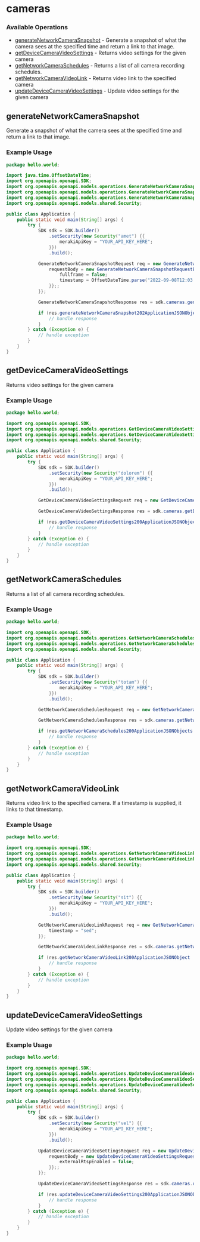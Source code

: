 # cameras

### Available Operations

* [generateNetworkCameraSnapshot](#generatenetworkcamerasnapshot) - Generate a snapshot of what the camera sees at the specified time and return a link to that image.
* [getDeviceCameraVideoSettings](#getdevicecameravideosettings) - Returns video settings for the given camera
* [getNetworkCameraSchedules](#getnetworkcameraschedules) - Returns a list of all camera recording schedules.
* [getNetworkCameraVideoLink](#getnetworkcameravideolink) - Returns video link to the specified camera
* [updateDeviceCameraVideoSettings](#updatedevicecameravideosettings) - Update video settings for the given camera

## generateNetworkCameraSnapshot

Generate a snapshot of what the camera sees at the specified time and return a link to that image.

### Example Usage

```java
package hello.world;

import java.time.OffsetDateTime;
import org.openapis.openapi.SDK;
import org.openapis.openapi.models.operations.GenerateNetworkCameraSnapshotRequest;
import org.openapis.openapi.models.operations.GenerateNetworkCameraSnapshotRequestBody;
import org.openapis.openapi.models.operations.GenerateNetworkCameraSnapshotResponse;
import org.openapis.openapi.models.shared.Security;

public class Application {
    public static void main(String[] args) {
        try {
            SDK sdk = SDK.builder()
                .setSecurity(new Security("amet") {{
                    merakiApiKey = "YOUR_API_KEY_HERE";
                }})
                .build();

            GenerateNetworkCameraSnapshotRequest req = new GenerateNetworkCameraSnapshotRequest("tempore", "accusamus") {{
                requestBody = new GenerateNetworkCameraSnapshotRequestBody() {{
                    fullframe = false;
                    timestamp = OffsetDateTime.parse("2022-09-08T12:03:15.868Z");
                }};;
            }};            

            GenerateNetworkCameraSnapshotResponse res = sdk.cameras.generateNetworkCameraSnapshot(req);

            if (res.generateNetworkCameraSnapshot202ApplicationJSONObject != null) {
                // handle response
            }
        } catch (Exception e) {
            // handle exception
        }
    }
}
```

## getDeviceCameraVideoSettings

Returns video settings for the given camera

### Example Usage

```java
package hello.world;

import org.openapis.openapi.SDK;
import org.openapis.openapi.models.operations.GetDeviceCameraVideoSettingsRequest;
import org.openapis.openapi.models.operations.GetDeviceCameraVideoSettingsResponse;
import org.openapis.openapi.models.shared.Security;

public class Application {
    public static void main(String[] args) {
        try {
            SDK sdk = SDK.builder()
                .setSecurity(new Security("dolorem") {{
                    merakiApiKey = "YOUR_API_KEY_HERE";
                }})
                .build();

            GetDeviceCameraVideoSettingsRequest req = new GetDeviceCameraVideoSettingsRequest("sapiente");            

            GetDeviceCameraVideoSettingsResponse res = sdk.cameras.getDeviceCameraVideoSettings(req);

            if (res.getDeviceCameraVideoSettings200ApplicationJSONObject != null) {
                // handle response
            }
        } catch (Exception e) {
            // handle exception
        }
    }
}
```

## getNetworkCameraSchedules

Returns a list of all camera recording schedules.

### Example Usage

```java
package hello.world;

import org.openapis.openapi.SDK;
import org.openapis.openapi.models.operations.GetNetworkCameraSchedulesRequest;
import org.openapis.openapi.models.operations.GetNetworkCameraSchedulesResponse;
import org.openapis.openapi.models.shared.Security;

public class Application {
    public static void main(String[] args) {
        try {
            SDK sdk = SDK.builder()
                .setSecurity(new Security("totam") {{
                    merakiApiKey = "YOUR_API_KEY_HERE";
                }})
                .build();

            GetNetworkCameraSchedulesRequest req = new GetNetworkCameraSchedulesRequest("nihil");            

            GetNetworkCameraSchedulesResponse res = sdk.cameras.getNetworkCameraSchedules(req);

            if (res.getNetworkCameraSchedules200ApplicationJSONObjects != null) {
                // handle response
            }
        } catch (Exception e) {
            // handle exception
        }
    }
}
```

## getNetworkCameraVideoLink

Returns video link to the specified camera. If a timestamp is supplied, it links to that timestamp.

### Example Usage

```java
package hello.world;

import org.openapis.openapi.SDK;
import org.openapis.openapi.models.operations.GetNetworkCameraVideoLinkRequest;
import org.openapis.openapi.models.operations.GetNetworkCameraVideoLinkResponse;
import org.openapis.openapi.models.shared.Security;

public class Application {
    public static void main(String[] args) {
        try {
            SDK sdk = SDK.builder()
                .setSecurity(new Security("sit") {{
                    merakiApiKey = "YOUR_API_KEY_HERE";
                }})
                .build();

            GetNetworkCameraVideoLinkRequest req = new GetNetworkCameraVideoLinkRequest("expedita", "neque") {{
                timestamp = "sed";
            }};            

            GetNetworkCameraVideoLinkResponse res = sdk.cameras.getNetworkCameraVideoLink(req);

            if (res.getNetworkCameraVideoLink200ApplicationJSONObject != null) {
                // handle response
            }
        } catch (Exception e) {
            // handle exception
        }
    }
}
```

## updateDeviceCameraVideoSettings

Update video settings for the given camera

### Example Usage

```java
package hello.world;

import org.openapis.openapi.SDK;
import org.openapis.openapi.models.operations.UpdateDeviceCameraVideoSettingsRequest;
import org.openapis.openapi.models.operations.UpdateDeviceCameraVideoSettingsRequestBody;
import org.openapis.openapi.models.operations.UpdateDeviceCameraVideoSettingsResponse;
import org.openapis.openapi.models.shared.Security;

public class Application {
    public static void main(String[] args) {
        try {
            SDK sdk = SDK.builder()
                .setSecurity(new Security("vel") {{
                    merakiApiKey = "YOUR_API_KEY_HERE";
                }})
                .build();

            UpdateDeviceCameraVideoSettingsRequest req = new UpdateDeviceCameraVideoSettingsRequest("libero") {{
                requestBody = new UpdateDeviceCameraVideoSettingsRequestBody() {{
                    externalRtspEnabled = false;
                }};;
            }};            

            UpdateDeviceCameraVideoSettingsResponse res = sdk.cameras.updateDeviceCameraVideoSettings(req);

            if (res.updateDeviceCameraVideoSettings200ApplicationJSONObject != null) {
                // handle response
            }
        } catch (Exception e) {
            // handle exception
        }
    }
}
```
